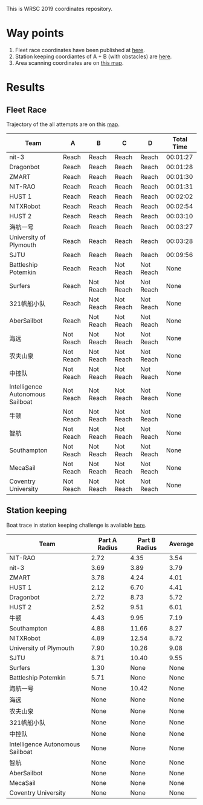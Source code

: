 This is WRSC 2019 coordinates repository.

# Way points

1. Fleet race coordinates have been published at [here](https://nbviewer.jupyter.org/github/WRSC/coordinates2019/blob/master/way_points/fleet_race_waypoints.ipynb). 
2. Station keeping coordiantes of A + B (with obstacles) are [here](https://nbviewer.jupyter.org/github/WRSC/coordinates2019/blob/master/way_points/station_keeping.ipynb).
3. Area scanning coordinates are on [this map](https://nbviewer.jupyter.org/github/WRSC/coordinates2019/blob/master/way_points/area_scanning.ipynb).
# Results

## Fleet Race

Trajectory of the all attempts are on this [map](https://nbviewer.jupyter.org/github/WRSC/coordinates2019/blob/master/fleet-race/fleet_race_plot.ipynb). 


| Team                             | A         | B         | C         | D         | Total Time |
|----------------------------------|-----------|-----------|-----------|-----------|------------|
| nit\-3                           | Reach     | Reach     | Reach     | Reach     | 00:01:27   |
| Dragonbot                        | Reach     | Reach     | Reach     | Reach     | 00:01:28   |
| ZMART                            | Reach     | Reach     | Reach     | Reach     | 00:01:30   |
| NIT\-RAO                         | Reach     | Reach     | Reach     | Reach     | 00:01:31   |
| HUST 1                           | Reach     | Reach     | Reach     | Reach     | 00:02:02   |
| NITXRobot                        | Reach     | Reach     | Reach     | Reach     | 00:02:54   |
| HUST 2                           | Reach     | Reach     | Reach     | Reach     | 00:03:10   |
| 海航一号                             | Reach     | Reach     | Reach     | Reach     | 00:03:27   |
| University of Plymouth           | Reach     | Reach     | Reach     | Reach     | 00:03:28   |
| SJTU                             | Reach     | Reach     | Reach     | Reach     | 00:09:56   |
| Battleship Potemkin              | Reach     | Reach     | Not Reach | Not Reach | None       |
| Surfers                          | Reach     | Not Reach | Not Reach | Not Reach | None       |
| 321帆船小队                          | Reach     | Not Reach | Not Reach | Not Reach | None       |
| AberSailbot                      | Reach     | Not Reach | Not Reach | Not Reach | None       |
| 海远                               | Not Reach | Not Reach | Not Reach | Not Reach | None       |
| 农夫山泉                             | Not Reach | Not Reach | Not Reach | Not Reach | None       |
| 中控队                              | Not Reach | Not Reach | Not Reach | Not Reach | None       |
| Intelligence Autonomous Sailboat | Not Reach | Not Reach | Not Reach | Not Reach | None       |
| 牛顿                               | Not Reach | Not Reach | Not Reach | Not Reach | None       |
| 智航                               | Not Reach | Not Reach | Not Reach | Not Reach | None       |
| Southampton                      | Not Reach | Not Reach | Not Reach | Not Reach | None       |
| MecaSail                         | Not Reach | Not Reach | Not Reach | Not Reach | None       |
| Coventry University              | Not Reach | Not Reach | Not Reach | Not Reach | None       |

## Station keeping 

Boat trace in station keeping challenge is avaliable [here](https://nbviewer.jupyter.org/github/WRSC/coordinates2019/blob/master/station-keeping/station_keeping_plot.ipynb).

| Team                             | Part A Radius | Part B Radius | Average   |
|----------------------------------|-----------------|-----------------|-----------|
| NIT\-RAO                         | 2\.72           | 4\.35           | 3\.54     |
| nit\-3                           | 3\.69           | 3\.89           | 3\.79     |
| ZMART                            | 3\.78           | 4\.24           | 4\.01     |
| HUST 1                           | 2\.12           | 6\.70           | 4\.41     |
| Dragonbot                        | 2\.72           | 8\.73           | 5\.72     |
| HUST 2                           | 2\.52           | 9\.51           | 6\.01     |
| 牛顿                               | 4\.43           | 9\.95           | 7\.19     |
| Southampton                      | 4\.88           | 11\.66          | 8\.27     |
| NITXRobot                        | 4\.89           | 12\.54          | 8\.72     |
| University of Plymouth           | 7\.90           | 10\.26          | 9\.08     |
| SJTU                             | 8\.71           | 10\.40          | 9\.55     |
| Surfers                          | 1\.30           | None            | None      |
| Battleship Potemkin              | 5\.71           | None            | None      |
| 海航一号                             | None            | 10\.42          | None      |
| 海远                               | None            | None            | None      |
| 农夫山泉                             | None            | None            | None      |
| 321帆船小队                          | None            | None            | None       |
| 中控队                              | None            | None            | None       |
| Intelligence Autonomous Sailboat | None            | None            | None      |
| 智航                               | None            | None            | None |
| AberSailbot                      | None            | None            | None |
| MecaSail                         | None            | None            | None |
| Coventry University              | None            | None            | None |
